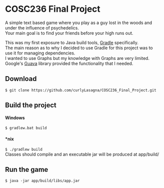 # COSC236 Final Project
A simple text based game where you play as a guy lost in the woods and under the influence of psychedelics.  
Your main goal is to find your friends before your high runs out.  

This was my first exposure to Java build tools, [Gradle](https://gradle.org/) specifically.  
The main reason as to why I decided to use Gradle for this project was to use it for managing dependencies.  
I wanted to use Graphs but my knowledge with Graphs are very limited. Google's [Guava](https://github.com/google/guava) library provided the functionality that I needed.
## Download
`$ git clone https://github.com/curlyLasagna/COSC236_Final_Project.git`

## Build the project
#### Windows 
`$ gradlew.bat build`
#### *nix
`$ ./gradlew build`  
Classes should compile and an executable jar will be produced at app/build/

## Run the game
`$ java -jar app/build/libs/app.jar`

